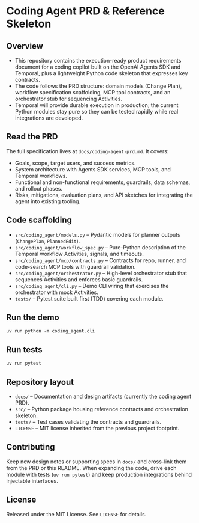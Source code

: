 # Coding Agent PRD & Reference Skeleton

## Overview
- This repository contains the execution-ready product requirements document for a coding copilot built on the OpenAI Agents SDK and Temporal, plus a lightweight Python code skeleton that expresses key contracts.
- The code follows the PRD structure: domain models (Change Plan), workflow specification scaffolding, MCP tool contracts, and an orchestrator stub for sequencing Activities.
- Temporal will provide durable execution in production; the current Python modules stay pure so they can be tested rapidly while real integrations are developed.

## Read the PRD
The full specification lives at `docs/coding-agent-prd.md`. It covers:
- Goals, scope, target users, and success metrics.
- System architecture with Agents SDK services, MCP tools, and Temporal workflows.
- Functional and non-functional requirements, guardrails, data schemas, and rollout phases.
- Risks, mitigations, evaluation plans, and API sketches for integrating the agent into existing tooling.

## Code scaffolding
- `src/coding_agent/models.py` – Pydantic models for planner outputs (`ChangePlan`, `PlannedEdit`).
- `src/coding_agent/workflow_spec.py` – Pure-Python description of the Temporal workflow Activities, signals, and timeouts.
- `src/coding_agent/mcp/contracts.py` – Contracts for repo, runner, and code-search MCP tools with guardrail validation.
- `src/coding_agent/orchestrator.py` – High-level orchestrator stub that sequences Activities and enforces basic guardrails.
- `src/coding_agent/cli.py` – Demo CLI wiring that exercises the orchestrator with mock Activities.
- `tests/` – Pytest suite built first (TDD) covering each module.

## Run the demo
```
uv run python -m coding_agent.cli
```

## Run tests
```
uv run pytest
```

## Repository layout
- `docs/` – Documentation and design artifacts (currently the coding agent PRD).
- `src/` – Python package housing reference contracts and orchestration skeleton.
- `tests/` – Test cases validating the contracts and guardrails.
- `LICENSE` – MIT license inherited from the previous project footprint.

## Contributing
Keep new design notes or supporting specs in `docs/` and cross-link them from the PRD or this README. When expanding the code, drive each module with tests (`uv run pytest`) and keep production integrations behind injectable interfaces.

## License
Released under the MIT License. See `LICENSE` for details.
